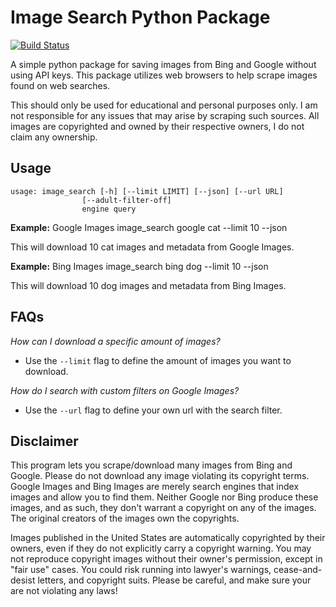 # Image Search Python Package

[![Build Status](https://travis-ci.org/rushilsrivastava/image-scrapers.svg?branch=master)](https://travis-ci.org/rushilsrivastava/image-scrapers)

A simple python package for saving images from Bing and Google without using API keys. This package utilizes web browsers to help scrape images found on web searches. 

This should only be used for educational and personal purposes only. I am not responsible for any issues that may arise by scraping such sources. All images are copyrighted and owned by their respective owners, I do not claim any ownership.

## Usage

	usage: image_search [-h] [--limit LIMIT] [--json] [--url URL]
                    [--adult-filter-off]
                    engine query

**Example:** Google Images
 	image_search google cat --limit 10 --json

This will download 10 cat images and metadata from Google Images.

**Example:** Bing Images
 	image_search bing dog --limit 10 --json

This will download 10 dog images and metadata from Bing Images.


## FAQs

*How can I download a specific amount of images?*
 - Use the `--limit` flag to define the amount of images you want to download.

*How do I search with custom filters on Google Images?*
 - Use the `--url` flag to define your own url with the search filter.

## Disclaimer

This program lets you scrape/download many images from Bing and Google. Please do not download any image violating its copyright terms. Google Images and Bing Images are merely search engines that index images and allow you to find them. Neither Google nor Bing produce these images, and as such, they don't warrant a copyright on any of the images. The original creators of the images own the copyrights.

Images published in the United States are automatically copyrighted by their owners, even if they do not explicitly carry a copyright warning. You may not reproduce copyright images without their owner's permission, except in "fair use" cases. You could risk running into lawyer's warnings, cease-and-desist letters, and copyright suits. Please be careful, and make sure your are not violating any laws!